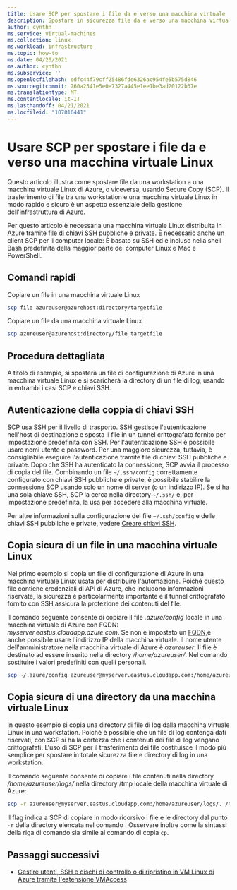 ```yaml
---
title: Usare SCP per spostare i file da e verso una macchina virtuale
description: Spostare in sicurezza file da e verso una macchina virtuale Linux in Azure usando SCP e una coppia di chiavi SSH.
author: cynthn
ms.service: virtual-machines
ms.collection: linux
ms.workload: infrastructure
ms.topic: how-to
ms.date: 04/20/2021
ms.author: cynthn
ms.subservice: ''
ms.openlocfilehash: edfc44f79cff25486fde6326ac954fe5b575d846
ms.sourcegitcommit: 260a2541e5e0e7327a445e1ee1be3ad20122b37e
ms.translationtype: MT
ms.contentlocale: it-IT
ms.lasthandoff: 04/21/2021
ms.locfileid: "107816441"
---
```

# <a name="use-scp-to-move-files-to-and-from-a-linux-vm"></a>Usare SCP per spostare i file da e verso una macchina virtuale Linux 

Questo articolo illustra come spostare file da una workstation a una macchina virtuale Linux di Azure, o viceversa, usando Secure Copy (SCP). Il trasferimento di file tra una workstation e una macchina virtuale Linux in modo rapido e sicuro è un aspetto essenziale della gestione dell'infrastruttura di Azure. 

Per questo articolo è necessaria una macchina virtuale Linux distribuita in Azure tramite [file di chiavi SSH pubbliche e private](mac-create-ssh-keys.md). È necessario anche un client SCP per il computer locale: È basato su SSH ed è incluso nella shell Bash predefinita della maggior parte dei computer Linux e Mac e PowerShell.


## <a name="quick-commands"></a>Comandi rapidi

Copiare un file in una macchina virtuale Linux

```bash
scp file azureuser@azurehost:directory/targetfile
```

Copiare un file da una macchina virtuale Linux

```bash
scp azureuser@azurehost:directory/file targetfile
```

## <a name="detailed-walkthrough"></a>Procedura dettagliata

A titolo di esempio, si sposterà un file di configurazione di Azure in una macchina virtuale Linux e si scaricherà la directory di un file di log, usando in entrambi i casi SCP e chiavi SSH.   

## <a name="ssh-key-pair-authentication"></a>Autenticazione della coppia di chiavi SSH

SCP usa SSH per il livello di trasporto. SSH gestisce l'autenticazione nell'host di destinazione e sposta il file in un tunnel crittografato fornito per impostazione predefinita con SSH. Per l'autenticazione SSH è possibile usare nomi utente e password. Per una maggiore sicurezza, tuttavia, è consigliabile eseguire l'autenticazione tramite file di chiavi SSH pubbliche e private. Dopo che SSH ha autenticato la connessione, SCP avvia il processo di copia del file. Combinando un file `~/.ssh/config` correttamente configurato con chiavi SSH pubbliche e private, è possibile stabilire la connessione SCP usando solo un nome di server (o un indirizzo IP). Se si ha una sola chiave SSH, SCP la cerca nella directory `~/.ssh/` e, per impostazione predefinita, la usa per accedere alla macchina virtuale.

Per altre informazioni sulla configurazione del file `~/.ssh/config` e delle chiavi SSH pubbliche e private, vedere [Creare chiavi SSH](mac-create-ssh-keys.md).

## <a name="scp-a-file-to-a-linux-vm"></a>Copia sicura di un file in una macchina virtuale Linux

Nel primo esempio si copia un file di configurazione di Azure in una macchina virtuale Linux usata per distribuire l'automazione. Poiché questo file contiene credenziali di API di Azure, che includono informazioni riservate, la sicurezza è particolarmente importante e il tunnel crittografato fornito con SSH assicura la protezione dei contenuti del file.

Il comando seguente consente di copiare il file *.azure/config* locale in una macchina virtuale di Azure con FQDN: *myserver.eastus.cloudapp.azure.com*. Se non è impostato un [FQDN,](../create-fqdn.md)è anche possibile usare l'indirizzo IP della macchina virtuale. Il nome utente dell'amministratore nella macchina virtuale di Azure è *azureuser*. Il file è destinato ad essere inserito nella directory */home/azureuser/*. Nel comando sostituire i valori predefiniti con quelli personali.

```bash
scp ~/.azure/config azureuser@myserver.eastus.cloudapp.com:/home/azureuser/config
```

## <a name="scp-a-directory-from-a-linux-vm"></a>Copia sicura di una directory da una macchina virtuale Linux

In questo esempio si copia una directory di file di log dalla macchina virtuale Linux in una workstation. Poiché è possibile che un file di log contenga dati riservati, con SCP si ha la certezza che i contenuti dei file di log vengano crittografati. L'uso di SCP per il trasferimento dei file costituisce il modo più semplice per spostare in totale sicurezza file e directory di log in una workstation.

Il comando seguente consente di copiare i file contenuti nella directory */home/azureuser/logs/* nella directory /tmp locale della macchina virtuale di Azure:

```bash
scp -r azureuser@myserver.eastus.cloudapp.com:/home/azureuser/logs/. /tmp/
```

Il flag indica a SCP di copiare in modo ricorsivo i file e le directory dal punto `-r` della directory elencata nel comando .  Osservare inoltre come la sintassi della riga di comando sia simile al comando di copia `cp`.

## <a name="next-steps"></a>Passaggi successivi

* [Gestire utenti, SSH e dischi di controllo o di ripristino in VM Linux di Azure tramite l'estensione VMAccess](../extensions/vmaccess.md?toc=/azure/virtual-machines/linux/toc.json)

